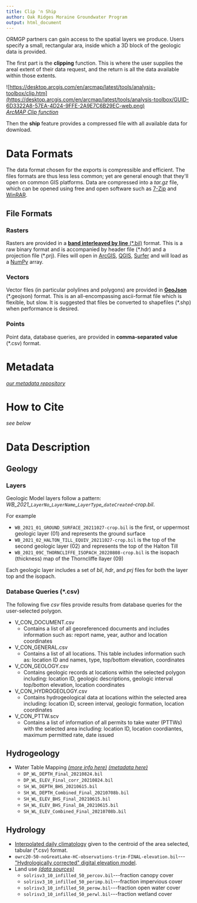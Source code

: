 ```yaml
---
title: Clip 'n Ship
author: Oak Ridges Moraine Groundwater Program
output: html_document
---
```


ORMGP partners can gain access to the spatial layers we produce.  Users specify a small, rectangular ara, inside which a 3D block of the geologic data is provided.

The first part is the **clipping** function. This is where the user supplies the areal extent of their data request, and the return is all the data available within those extents.

![https://desktop.arcgis.com/en/arcmap/latest/tools/analysis-toolbox/clip.htm](https://desktop.arcgis.com/en/arcmap/latest/tools/analysis-toolbox/GUID-6D3322A8-57EA-4D24-9FFE-2A9E7C6B29EC-web.png) \
[*ArcMAP Clip function*](https://desktop.arcgis.com/en/arcmap/latest/tools/analysis-toolbox/clip.htm)


Then the **ship** feature provides a compressed file with all available data for download.  


# **Data Formats**
The data format chosen for the exports is compressible and efficient. The files formats are thus less less common; yet are general enough that they'll open on common GIS platforms. Data are compressed into a *tar.gz* file, which can be opened using free and open software such as [7-Zip](https://www.7-zip.org/) and [WinRAR](https://www.win-rar.com/).


## File Formats

### Rasters
Rasters are provided in a [**band interleaved by line** (\*.bil)](https://desktop.arcgis.com/en/arcmap/10.5/manage-data/raster-and-images/bil-bip-and-bsq-raster-files.htm) format.  This is a raw binary format and is accompanied by header file (\*.hdr) and a projection file (\*.prj).  Files will open in [ArcGIS](https://www.arcgis.com/index.html), [QGIS](https://www.qgis.org/en/site/), [Surfer](https://surferhelp.goldensoftware.com/subsys/subsys_band_interleaved_file_descr.htm) and will load as a [NumPy](https://numpy.org/) array.

### Vectors
Vector files (in particular polylines and polygons) are provided in [**GeoJson**](https://geojson.org/) (\*.geojson) format.  This is an all-encompassing ascii-format file which is flexible, but slow. It is suggested that files be converted to shapefiles (\*.shp) when performance is desired.

### Points
Point data, database queries, are provided in **comma-separated value** (\*.csv) format.


# **Metadata**
[*our metadata repository*](/metadata/content/toc.html)

# **How to Cite**
*see below*

# **Data Description**

## Geology

### Layers

Geologic Model layers follow a pattern: *WB_2021_`LayerNo`\_`LayerName`\_`LayerType`\_`dateCreated`-crop.bil*.

For example
- `WB_2021_01_GROUND_SURFACE_20211027-crop.bil` is the first, or uppermost geologic layer (01) and represents the ground surface
- `WB_2021_02_HALTON_TILL_EQUIV_20211027-crop.bil` is the top of the second geologic layer (02) and represents the top of the Halton Till
- `WB_2021_09C_THORNCLIFFE_ISOPACH_20220808-crop.bil` is the isopach (thickness) map of the Thorncliffe llayer (09) 

Each geologic layer includes a set of _bil_, _hdr_, and _prj_ files for both the layer top and the isopach. 

### Database Queries (*.csv)

The following five _csv_ files provide results from database queries for the user-selected polygon.

- V_CON_DOCUMENT.csv
   - Contains a list of all georeferenced documents and includes information such as: report name, year, author and location coordinates
- V_CON_GENERAL.csv
   - Contains a list of all locations. This table includes information such as: location ID and names, type, top/bottom elevation, coordinates
- V_CON_GEOLOGY.csv
   - Contains geologic records at locations within the selected polygon including: location ID, geologic descriptions, geologic interval top/botton elevation, location coordinates
- V_CON_HYDROGEOLOGY.csv
   - Contains hydrogeological data at locations within the selected area including: location ID, screen interval, geologic formation, location coordinates
- V_CON_PTTW.scv
   - Contains a list of information of all permits to take water (PTTWs) with the selected area including: location ID, location coordiantes, maximum permitted rate, date issued
  
## Hydrogeology

- Water Table Mapping [*(more info here)*](/watertable/) [*(metadata here)*](/metadata/surfaces/water_table.html)
    - `DP_WL_DEPTH_Final_20210824.bil`
    - `DP_WL_ELEV_Final_corr_20210824.bil`
    - `SH_WL_DEPTH_BHS_20210615.bil`
    - `SH_WL_DEPTH_Combined_Final_20210708b.bil`
    - `SH_WL_ELEV_BHS_Final_20210615.bil`
    - `SH_WL_ELEV_BHS_Final_DA_20210615.bil`
    - `SH_WL_ELEV_Combined_Final_20210708b.bil`

## Hydrology

- [Interpolated daily climatology](/interpolants/interpolation/daily.html) given to the centroid of the area selected, tabular (*.csv) format.
- `owrc20-50-noGreatLake-HC-observations-trim-FINAL-elevation.bil`---["Hydrologically corrected" digital elevation model](/interpolants/interpolation/overland.html). 
- Land use [*(data sources)*](/interpolants/interpolation/landuse.html)
    - `solrisv3_10_infilled_50_percov.bil`---fraction canopy cover
    - `solrisv3_10_infilled_50_perimp.bil`---fraction impervious cover
    - `solrisv3_10_infilled_50_perow.bil`---fraction open water cover
    - `solrisv3_10_infilled_50_perwl.bil`---fraction wetland cover
